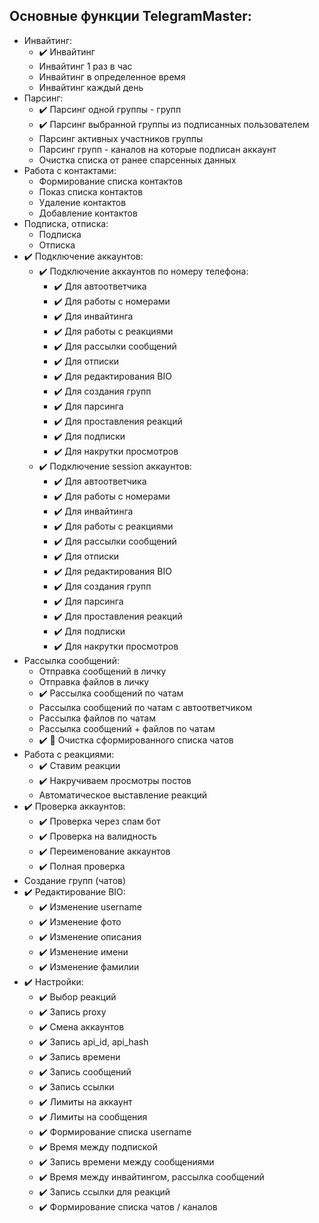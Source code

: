 <h2>Основные функции TelegramMaster:</h2>

- Инвайтинг:
    - ✔️ Инвайтинг
    - Инвайтинг 1 раз в час
    - Инвайтинг в определенное время
    - Инвайтинг каждый день
- Парсинг:
    - ✔️ Парсинг одной группы - групп
    - ✔️ Парсинг выбранной группы из подписанных пользователем
    - Парсинг активных участников группы
    - Парсинг групп - каналов на которые подписан аккаунт
    - Очистка списка от ранее спарсенных данных
- Работа с контактами:
    - Формирование списка контактов
    - Показ списка контактов
    - Удаление контактов
    - Добавление контактов
- Подписка, отписка:
    - Подписка
    - Отписка
- ✔️ Подключение аккаунтов:
    - ✔️ Подключение аккаунтов по номеру телефона:
        - ✔️ Для автоответчика
        - ✔️ Для работы с номерами
        - ✔️ Для инвайтинга
        - ✔️ Для работы с реакциями
        - ✔️ Для рассылки сообщений
        - ✔️ Для отписки
        - ✔️ Для редактирования BIO
        - ✔️ Для создания групп
        - ✔️ Для парсинга
        - ✔️ Для проставления реакций
        - ✔️ Для подписки
        - ✔️ Для накрутки просмотров
    - ✔️ Подключение session аккаунтов:
        - ✔️ Для автоответчика
        - ✔️ Для работы с номерами
        - ✔️ Для инвайтинга
        - ✔️ Для работы с реакциями
        - ✔️ Для рассылки сообщений
        - ✔️ Для отписки
        - ✔️ Для редактирования BIO
        - ✔️ Для создания групп
        - ✔️ Для парсинга
        - ✔️ Для проставления реакций
        - ✔️ Для подписки
        - ✔️ Для накрутки просмотров
- Рассылка сообщений:
    - Отправка сообщений в личку
    - Отправка файлов в личку
    - ✔️ Рассылка сообщений по чатам
    - Рассылка сообщений по чатам с автоответчиком
    - Рассылка файлов по чатам
    - Рассылка сообщений + файлов по чатам
    - ✔️ 🧹 Очистка сформированного списка чатов
- Работа с реакциями:
    - ✔️ Ставим реакции
    - ✔️ Накручиваем просмотры постов
    - Автоматическое выставление реакций
- ✔️ Проверка аккаунтов:
    - ✔️ Проверка через спам бот
    - ✔️ Проверка на валидность
    - ✔️ Переименование аккаунтов
    - ✔️ Полная проверка
- Создание групп (чатов)
- ✔️ Редактирование BIO:
    - ✔️ Изменение username
    - ✔️ Изменение фото
    - ✔️ Изменение описания
    - ✔️ Изменение имени
    - ✔️ Изменение фамилии
- ✔️ Настройки:
    - ✔️ Выбор реакций
    - ✔️ Запись proxy
    - ✔️ Смена аккаунтов
    - ✔️ Запись api_id, api_hash
    - ✔️ Запись времени
    - ✔️ Запись сообщений
    - ✔️ Запись ссылки
    - ✔️ Лимиты на аккаунт
    - ✔️ Лимиты на сообщения
    - ✔️ Формирование списка username
    - ✔️ Время между подпиской
    - ✔️ Запись времени между сообщениями
    - ✔️ Время между инвайтингом, рассылка сообщений
    - ✔️ Запись ссылки для реакций
    - ✔️ Формирование списка чатов / каналов
